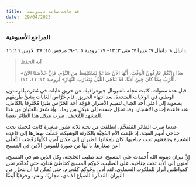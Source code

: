```yaml
---
title:  قد جاءت ساعة دينونته
date:  29/04/2023
---
```


### المراجع الأسبوعية
دانيال ٨؛ دانيال ٩؛ عزرا ٧؛ متى ٣: ١٣- ١٧؛ رومية ٥: ٦-٩؛ مرقس ١٥: ٣٨؛ لاويين ١٦: ١٦.

> <p>آية الحفظ</p>
> «هذَا وَإِنَّكُمْ عَارِفُونَ الْوَقْتَ، أَنَّهَا الآنَ سَاعَةٌ لِنَسْتَيْقِظَ مِنَ النَّوْمِ، فَإِنَّ خَلاَصَنَا الآنَ أَقْرَبُ مِمَّا كَانَ حِينَ آمَنَّا. قَدْ تَنَاهَى اللَّيْلُ وَتَقَارَبَ النَّهَارُ» (رومية ١٣: ١١، ١٢).

قبل عدة سنوات، كَتَبت مَجلة ناشيونال جيوغرافيك عن حريق غابات في مُنتَزه يللوستون الوطني في الولايات المتحدة. بعد انتهاء الحريق، قام حُرَّاس الغابات بِشقِّ طريقهم بصعوبة إلى أعلى أحد الجبال لتقييم الأضرار. فَوَجَد أحد الحُرَّاس طيرًا مُحْتَرِقا بالكامل، عند قاعدة إحدى الأشجار، وقد تحوَّل جسده إلى هيكلٍ مِن رماد. وإذ شَعَرَ بالغثيان مِن هذا المشهد المُخيف، ضرب هيكل هذا الطائر بعصا.

عندما ضرب الطائر المُتَفحِّم، انطلقت من تحته ثلاثة طيور صغيرة كانت مُختبئة تحت جناحي أمهم الميتة. إذ عَلِمَت الأم المُحِبَّة بالكارثة الوشيكة، حَمَلَت صِغارها إلى قاعدة الشجرة وجَمَعَتهم تحت جناحيها. كان بإمكانها الطيران إلى مكان آمن، لكنَّها رَفَضَت التَّخلِّي عن صغارها. يا لها من صورة للمؤمن الآمن في المسيح!

إنَّ نيران دينونة الله أُخمدت على المسيح، عند صليب الجلجثة، وكل الذين هم في المسيح، آمنون إلى الأبد تحت جناحيه. على الصليب، حُوكِم المسيح كخاطئ مُدان، حتى نُحاكم نحن كمواطنين أبرار للملكوت السماوي. لقد اُدين وحُوكِم كَمُجرم، حتى يُمكن لنا أن نتحرَّر من النيران المُدمِّرة للضياع الأبدي، مجازيًا، ونعم، وحرفيًا أيضًا.